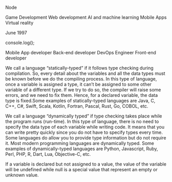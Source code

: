 <!-- No 1 -->
Node

<!-- No 2 -->
Game Development
Web development
AI and machine learning
Mobile Apps
Virtual reality

<!-- No 3 -->
June 1997

<!-- No 4 -->
console.log();

<!-- No 5 -->
Mobile App developer
Back-end developer
DevOps Engineer
Front-end developer

<!-- No 6 -->
We call a language “statically-typed” if it follows type checking during compilation. So, every detail about the variables and all the data types must be known before we do the compiling process.
In this type of language, once a variable is assigned a type, it can’t be assigned to some other variable of a different type. If we try to do so, the compiler will raise some errors, and we need to fix them. Hence, for a declared variable, the data type is fixed.Some examples of statically-typed languages are Java, C, C++, C#, Swift, Scala, Kotlin, Fortran, Pascal, Rust, Go, COBOL, etc.

We call a language “dynamically typed” if type checking takes place while the program runs (run-time). In this type of language, there is no need to specify the data type of each variable while writing code.
It means that you can write pretty quickly since you do not have to specify types every time. Some languages do allow you to provide type information but do not require it.
Most modern programming languages are dynamically typed. Some examples of dynamically-typed languages are Python, Javascript, Ruby, Perl, PHP, R, Dart, Lua, Objective-C, etc.


<!-- No 7 -->
If a variable is declared but not assigned to a value, the value of the variable will be undefined while null is a special value that represent an empty or unknown value.